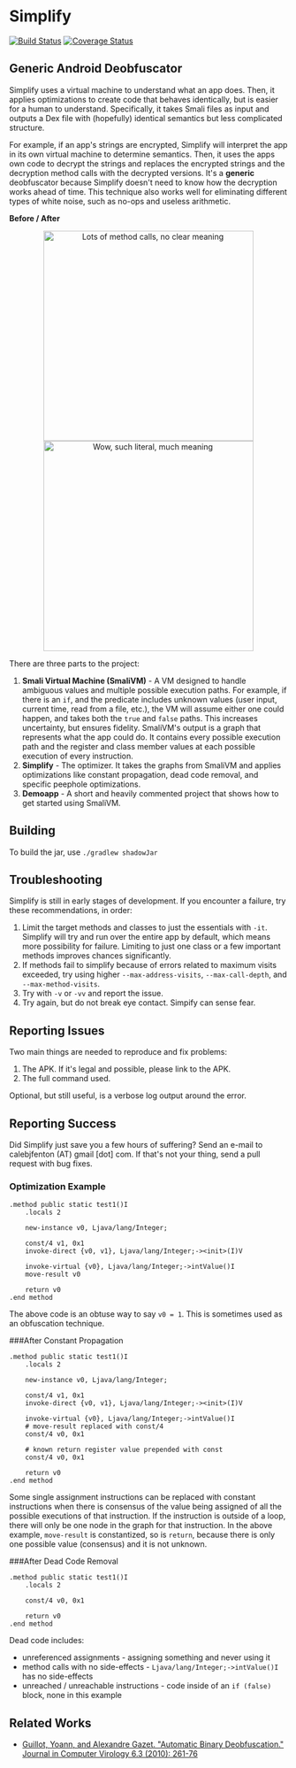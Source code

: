 Simplify
========

[![Build Status](https://travis-ci.org/CalebFenton/simplify.svg?branch=master)](https://travis-ci.org/CalebFenton/simplify) [![Coverage Status](https://img.shields.io/coveralls/CalebFenton/simplify.svg)](https://coveralls.io/r/CalebFenton/simplify)

Generic Android Deobfuscator
----------------------------

Simplify uses a virtual machine to understand what an app does. Then, it applies optimizations to create code that behaves identically, but is easier for a human to understand. Specifically, it takes Smali files as input and outputs a Dex file with (hopefully) identical semantics but less complicated structure.

For example, if an app's strings are encrypted, Simplify will interpret the app in its own virtual machine to determine semantics. Then, it uses the apps own code to decrypt the strings and replaces the encrypted strings and the decryption method calls with the decrypted versions. It's a **generic** deobfuscator because Simplify doesn't need to know how the decryption works ahead of time. This technique also works well for eliminating different types of white noise, such as no-ops and useless arithmetic.

**Before / After**

<section>
<p align="center">
<img src="https://cloud.githubusercontent.com/assets/1356658/5331911/1e790c86-7df4-11e4-91e7-aba1d2c63b98.png" alt="Lots of method calls, no clear meaning" height="380px" align="center" />
<img src="https://cloud.githubusercontent.com/assets/1356658/5331912/1ecc6d7c-7df4-11e4-9572-bc3d41303842.png" alt="Wow, such literal, much meaning" height="380px" align="center" />
</p>
</section>

There are three parts to the project:

1. **Smali Virtual Machine (SmaliVM)** - A VM designed to handle ambiguous values and multiple possible execution paths. For example, if there is an `if`, and the predicate includes unknown values (user input, current time, read from a file, etc.), the VM will assume either one could happen, and takes both the `true` and `false` paths. This increases uncertainty, but ensures fidelity. SmaliVM's output is a graph that represents what the app could do. It contains every possible execution path and the register and class member values at each possible execution of every instruction.
2. **Simplify** - The optimizer. It takes the graphs from SmaliVM and applies optimizations like constant propagation, dead code removal, and  specific peephole optimizations.
3. **Demoapp** - A short and heavily commented project that shows how to get started using SmaliVM.


Building
--------

To build the jar, use `./gradlew shadowJar`


Troubleshooting
---------------

Simplify is still in early stages of development. If you encounter a failure, try these recommendations, in order:

1. Limit the target methods and classes to just the essentials with `-it`. Simplify will try and run over the entire app by default, which means more possibility for failure. Limiting to just one class or a few important methods improves chances significantly.
2. If methods fail to simplify because of errors related to maximum visits exceeded, try using higher `--max-address-visits`, `--max-call-depth`, and `--max-method-visits`.
3. Try with `-v` or `-vv` and report the issue.
4. Try again, but do not break eye contact. Simpify can sense fear.


Reporting Issues
----------------

Two main things are needed to reproduce and fix problems:

1. The APK. If it's legal and possible, please link to the APK.
2. The full command used.

Optional, but still useful, is a verbose log output around the error.


Reporting Success
-----------------

Did Simplify just save you a few hours of suffering? Send an e-mail to calebjfenton (AT) gmail [dot] com. If that's not your thing, send a pull request with bug fixes.



### Optimization Example
```smali
.method public static test1()I
    .locals 2

    new-instance v0, Ljava/lang/Integer;

    const/4 v1, 0x1
    invoke-direct {v0, v1}, Ljava/lang/Integer;-><init>(I)V

    invoke-virtual {v0}, Ljava/lang/Integer;->intValue()I
    move-result v0

    return v0
.end method
```

The above code is an obtuse way to say `v0 = 1`. This is sometimes used as an obfuscation technique.


###After Constant Propagation
```smali
.method public static test1()I
    .locals 2

    new-instance v0, Ljava/lang/Integer;

    const/4 v1, 0x1
    invoke-direct {v0, v1}, Ljava/lang/Integer;-><init>(I)V

    invoke-virtual {v0}, Ljava/lang/Integer;->intValue()I
    # move-result replaced with const/4
    const/4 v0, 0x1

    # known return register value prepended with const
    const/4 v0, 0x1

    return v0
.end method
```

Some single assignment instructions can be replaced with constant instructions when there is consensus of the value being assigned of all the possible executions of that instruction. If the instruction is outside of a loop, there will only be one node in the graph for that instruction.
In the above example, `move-result` is constantized, so is `return`, because there is only one possible value (consensus) and it is not unknown.


###After Dead Code Removal
```smali
.method public static test1()I
    .locals 2

    const/4 v0, 0x1

    return v0
.end method
```

Dead code includes:

* unreferenced assignments - assigning something and never using it
* method calls with no side-effects - `Ljava/lang/Integer;->intValue()I` has no side-effects
* unreached / unreachable instructions - code inside of an `if (false)` block, none in this example

Related Works
-------------

* [Guillot, Yoann, and Alexandre Gazet. "Automatic Binary Deobfuscation." Journal in Computer Virology 6.3 (2010): 261-76](http://metasm.cr0.org/docs/sstic09-metasm-jcv.pdf)
